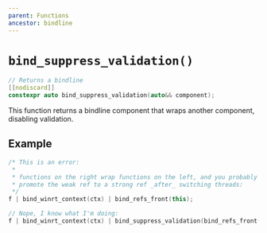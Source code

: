```yaml
---
parent: Functions
ancestor: bindline
---
```


# `bind_suppress_validation()`

```c++
// Returns a bindline
[[nodiscard]]
constexpr auto bind_suppress_validation(auto&& component);
```

This function returns a bindline component that wraps another component, disabling validation.

## Example

```c++
/* This is an error:
 *
 * functions on the right wrap functions on the left, and you probably want to
 * promote the weak ref to a strong ref _after_ switching threads:
 */
f | bind_winrt_context(ctx) | bind_refs_front(this);

// Nope, I know what I'm doing:
f | bind_winrt_context(ctx) | bind_suppress_validation(bind_refs_front(this));
```